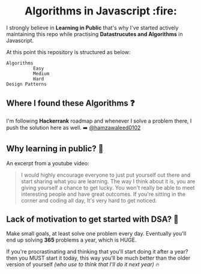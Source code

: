 
<h1 align="center">
  Algorithms in Javascript :fire:
  
 </h1>
 
  
I strongly believe in **Learning in Public** that's why I've started actively maintaining this repo while practising **Datastrucutes and Algorithms** in Javascript.

At this point this repository is structured as below:

```
Algorithms
          Easy
          Medium
          Hard
Design Patterns
```

## Where I found these Algorithms ❓
I'm following **Hackerrank** roadmap and whenever I solve a problem there, I push the solution here as well. ➡️ [@hamzawaleed0102](https://www.hackerrank.com/hamzawaleed0102)


## Why learning in public? 🤩
An excerpt from a youtube video:

> I would highly encourage everyone to just put yourself out there and start sharing what you are learning. 
The way I think about it is, you are giving yourself a chance to get lucky.
You won't really be able to meet interesting people and have great outcomes. 
If you're sitting in the corner and coding all day, It's very hard to get noticed.


## Lack of motivation to get started with DSA? 🥱
Make small goals, at least solve one problem every day. Eventually you'll end up solving **365** problems a year, which is HUGE.

If you're procrastinating and thinking that you'll start doing it after a year? then you MUST start it today, this way you'll be much better than the older version of yourself _(who use to think that I'll do it next year)_ 🔥
